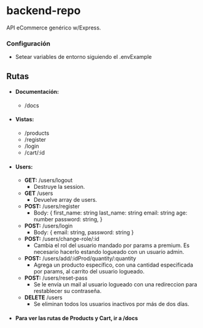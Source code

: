 # backend-repo
API eCommerce genérico w/Express.

### Configuración
- Setear variables de entorno siguiendo el .envExample

## Rutas
- #### Documentación:
    - /docs
- #### Vistas:
    - /products
    - /register
    - /login
    - /cart/:id
- #### Users:
    - **GET:**  /users/logout
        - Destruye la session.
    - **GET**  /users 
        - Devuelve array de users. 
    - **POST:**  /users/register 
        - Body: {
            first_name: string
            last_name: string
            email: string
            age: number
            password: string,
        }
    - **POST:**  /users/login
        - Body: {
            email: string,
            password: string
        }
    - **POST:**  /users/change-role/:id
        - Cambia el rol del usuario mandado por params a premium. Es necesario hacerlo estando logueado con un usuario admin.
    - **POST:**  /users/add/:idProd/quantity/:quantity
        - Agrega un producto específico, con una cantidad especificada por params, al carrito del usuario logueado.
    - **POST:**  /users/reset-pass
        - Se le envía un mail al usuario logueado con una redireccion para restablecer su contraseña.
    - **DELETE**  /users
        - Se eliminan todos los usuarios inactivos por más de dos días.
- #### Para ver las rutas de Products y Cart, ir a /docs
